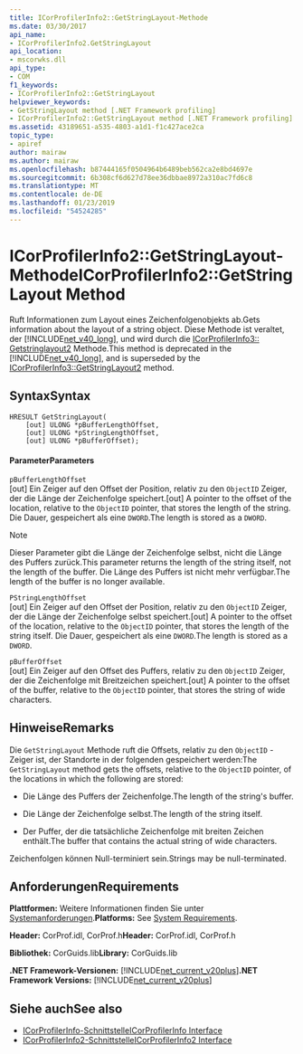 ```yaml
---
title: ICorProfilerInfo2::GetStringLayout-Methode
ms.date: 03/30/2017
api_name:
- ICorProfilerInfo2.GetStringLayout
api_location:
- mscorwks.dll
api_type:
- COM
f1_keywords:
- ICorProfilerInfo2::GetStringLayout
helpviewer_keywords:
- GetStringLayout method [.NET Framework profiling]
- ICorProfilerInfo2::GetStringLayout method [.NET Framework profiling]
ms.assetid: 43189651-a535-4803-a1d1-f1c427ace2ca
topic_type:
- apiref
author: mairaw
ms.author: mairaw
ms.openlocfilehash: b87444165f0504964b6489beb562ca2e8bd4697e
ms.sourcegitcommit: 6b308cf6d627d78ee36dbbae8972a310ac7fd6c8
ms.translationtype: MT
ms.contentlocale: de-DE
ms.lasthandoff: 01/23/2019
ms.locfileid: "54524285"
---
```

# <a name="icorprofilerinfo2getstringlayout-method"></a><span data-ttu-id="db4d8-102">ICorProfilerInfo2::GetStringLayout-Methode</span><span class="sxs-lookup"><span data-stu-id="db4d8-102">ICorProfilerInfo2::GetStringLayout Method</span></span>
<span data-ttu-id="db4d8-103">Ruft Informationen zum Layout eines Zeichenfolgenobjekts ab.</span><span class="sxs-lookup"><span data-stu-id="db4d8-103">Gets information about the layout of a string object.</span></span> <span data-ttu-id="db4d8-104">Diese Methode ist veraltet, der [!INCLUDE[net_v40_long](../../../../includes/net-v40-long-md.md)], und wird durch die [ICorProfilerInfo3:: Getstringlayout2](../../../../docs/framework/unmanaged-api/profiling/icorprofilerinfo3-getstringlayout2-method.md) Methode.</span><span class="sxs-lookup"><span data-stu-id="db4d8-104">This method is deprecated in the [!INCLUDE[net_v40_long](../../../../includes/net-v40-long-md.md)], and is superseded by the [ICorProfilerInfo3::GetStringLayout2](../../../../docs/framework/unmanaged-api/profiling/icorprofilerinfo3-getstringlayout2-method.md) method.</span></span>  
  
## <a name="syntax"></a><span data-ttu-id="db4d8-105">Syntax</span><span class="sxs-lookup"><span data-stu-id="db4d8-105">Syntax</span></span>  
  
```  
HRESULT GetStringLayout(  
    [out] ULONG *pBufferLengthOffset,  
    [out] ULONG *pStringLengthOffset,  
    [out] ULONG *pBufferOffset);  
```  
  
#### <a name="parameters"></a><span data-ttu-id="db4d8-106">Parameter</span><span class="sxs-lookup"><span data-stu-id="db4d8-106">Parameters</span></span>  
 `pBufferLengthOffset`  
 <span data-ttu-id="db4d8-107">[out] Ein Zeiger auf den Offset der Position, relativ zu den `ObjectID` Zeiger, der die Länge der Zeichenfolge speichert.</span><span class="sxs-lookup"><span data-stu-id="db4d8-107">[out] A pointer to the offset of the location, relative to the `ObjectID` pointer, that stores the length of the string.</span></span> <span data-ttu-id="db4d8-108">Die Dauer, gespeichert als eine `DWORD`.</span><span class="sxs-lookup"><span data-stu-id="db4d8-108">The length is stored as a `DWORD`.</span></span>  
  
> [!NOTE]
>  <span data-ttu-id="db4d8-109">Dieser Parameter gibt die Länge der Zeichenfolge selbst, nicht die Länge des Puffers zurück.</span><span class="sxs-lookup"><span data-stu-id="db4d8-109">This parameter returns the length of the string itself, not the length of the buffer.</span></span> <span data-ttu-id="db4d8-110">Die Länge des Puffers ist nicht mehr verfügbar.</span><span class="sxs-lookup"><span data-stu-id="db4d8-110">The length of the buffer is no longer available.</span></span>  
  
 `PStringLengthOffset`  
 <span data-ttu-id="db4d8-111">[out] Ein Zeiger auf den Offset der Position, relativ zu den `ObjectID` Zeiger, der die Länge der Zeichenfolge selbst speichert.</span><span class="sxs-lookup"><span data-stu-id="db4d8-111">[out] A pointer to the offset of the location, relative to the `ObjectID` pointer, that stores the length of the string itself.</span></span> <span data-ttu-id="db4d8-112">Die Dauer, gespeichert als eine `DWORD`.</span><span class="sxs-lookup"><span data-stu-id="db4d8-112">The length is stored as a `DWORD`.</span></span>  
  
 `pBufferOffset`  
 <span data-ttu-id="db4d8-113">[out] Ein Zeiger auf den Offset des Puffers, relativ zu den `ObjectID` Zeiger, der die Zeichenfolge mit Breitzeichen speichert.</span><span class="sxs-lookup"><span data-stu-id="db4d8-113">[out] A pointer to the offset of the buffer, relative to the `ObjectID` pointer, that stores the string of wide characters.</span></span>  
  
## <a name="remarks"></a><span data-ttu-id="db4d8-114">Hinweise</span><span class="sxs-lookup"><span data-stu-id="db4d8-114">Remarks</span></span>  
 <span data-ttu-id="db4d8-115">Die `GetStringLayout` Methode ruft die Offsets, relativ zu den `ObjectID` -Zeiger ist, der Standorte in der folgenden gespeichert werden:</span><span class="sxs-lookup"><span data-stu-id="db4d8-115">The `GetStringLayout` method gets the offsets, relative to the `ObjectID` pointer, of the locations in which the following are stored:</span></span>  
  
-   <span data-ttu-id="db4d8-116">Die Länge des Puffers der Zeichenfolge.</span><span class="sxs-lookup"><span data-stu-id="db4d8-116">The length of the string's buffer.</span></span>  
  
-   <span data-ttu-id="db4d8-117">Die Länge der Zeichenfolge selbst.</span><span class="sxs-lookup"><span data-stu-id="db4d8-117">The length of the string itself.</span></span>  
  
-   <span data-ttu-id="db4d8-118">Der Puffer, der die tatsächliche Zeichenfolge mit breiten Zeichen enthält.</span><span class="sxs-lookup"><span data-stu-id="db4d8-118">The buffer that contains the actual string of wide characters.</span></span>  
  
 <span data-ttu-id="db4d8-119">Zeichenfolgen können Null-terminiert sein.</span><span class="sxs-lookup"><span data-stu-id="db4d8-119">Strings may be null-terminated.</span></span>  
  
## <a name="requirements"></a><span data-ttu-id="db4d8-120">Anforderungen</span><span class="sxs-lookup"><span data-stu-id="db4d8-120">Requirements</span></span>  
 <span data-ttu-id="db4d8-121">**Plattformen:** Weitere Informationen finden Sie unter [Systemanforderungen](../../../../docs/framework/get-started/system-requirements.md).</span><span class="sxs-lookup"><span data-stu-id="db4d8-121">**Platforms:** See [System Requirements](../../../../docs/framework/get-started/system-requirements.md).</span></span>  
  
 <span data-ttu-id="db4d8-122">**Header:** CorProf.idl, CorProf.h</span><span class="sxs-lookup"><span data-stu-id="db4d8-122">**Header:** CorProf.idl, CorProf.h</span></span>  
  
 <span data-ttu-id="db4d8-123">**Bibliothek:** CorGuids.lib</span><span class="sxs-lookup"><span data-stu-id="db4d8-123">**Library:** CorGuids.lib</span></span>  
  
 <span data-ttu-id="db4d8-124">**.NET Framework-Versionen:** [!INCLUDE[net_current_v20plus](../../../../includes/net-current-v20plus-md.md)]</span><span class="sxs-lookup"><span data-stu-id="db4d8-124">**.NET Framework Versions:** [!INCLUDE[net_current_v20plus](../../../../includes/net-current-v20plus-md.md)]</span></span>  
  
## <a name="see-also"></a><span data-ttu-id="db4d8-125">Siehe auch</span><span class="sxs-lookup"><span data-stu-id="db4d8-125">See also</span></span>
- [<span data-ttu-id="db4d8-126">ICorProfilerInfo-Schnittstelle</span><span class="sxs-lookup"><span data-stu-id="db4d8-126">ICorProfilerInfo Interface</span></span>](../../../../docs/framework/unmanaged-api/profiling/icorprofilerinfo-interface.md)
- [<span data-ttu-id="db4d8-127">ICorProfilerInfo2-Schnittstelle</span><span class="sxs-lookup"><span data-stu-id="db4d8-127">ICorProfilerInfo2 Interface</span></span>](../../../../docs/framework/unmanaged-api/profiling/icorprofilerinfo2-interface.md)
